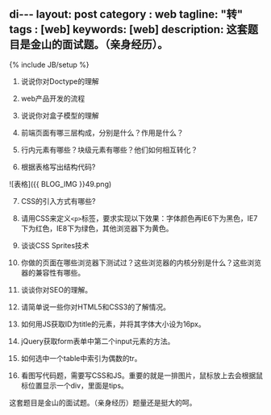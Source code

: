 di---
layout: post
category : web
tagline: "转"
tags : [web]
keywords: [web]
description: 这套题目是金山的面试题。（亲身经历）。
---
{% include JB/setup %}

1. 说说你对Doctype的理解

2. web产品开发的流程

3. 说说你对盒子模型的理解

4. 前端页面有哪三层构成，分别是什么？作用是什么？

5. 行内元素有哪些？块级元素有哪些？他们如何相互转化？

6. 根据表格写出结构代码?

![表格]({{ BLOG_IMG }}49.png)

7. CSS的引入方式有哪些?

8. 请用CSS来定义`<p>`标签，要求实现以下效果：字体颜色再IE6下为黑色，IE7下为红色，IE8下为绿色，其他浏览器下为黄色。

9. 谈谈CSS Sprites技术

10. 你做的页面在哪些浏览器下测试过？这些浏览器的内核分别是什么？这些浏览器的兼容性有哪些。

11. 谈谈你对SEO的理解。

12. 请简单说一些你对HTML5和CSS3的了解情况。

13. 如何用JS获取ID为title的元素，并将其字体大小设为16px。

14. jQuery获取form表单中第二个input元素的方法。

15. 如何选中一个table中索引为偶数的tr。

16. 看图写代码题，需要写CSS和JS。重要的就是一排图片，鼠标放上去会根据鼠标位置显示一个div，里面是tips。

这套题目是金山的面试题。（亲身经历）题量还是挺大的呵。